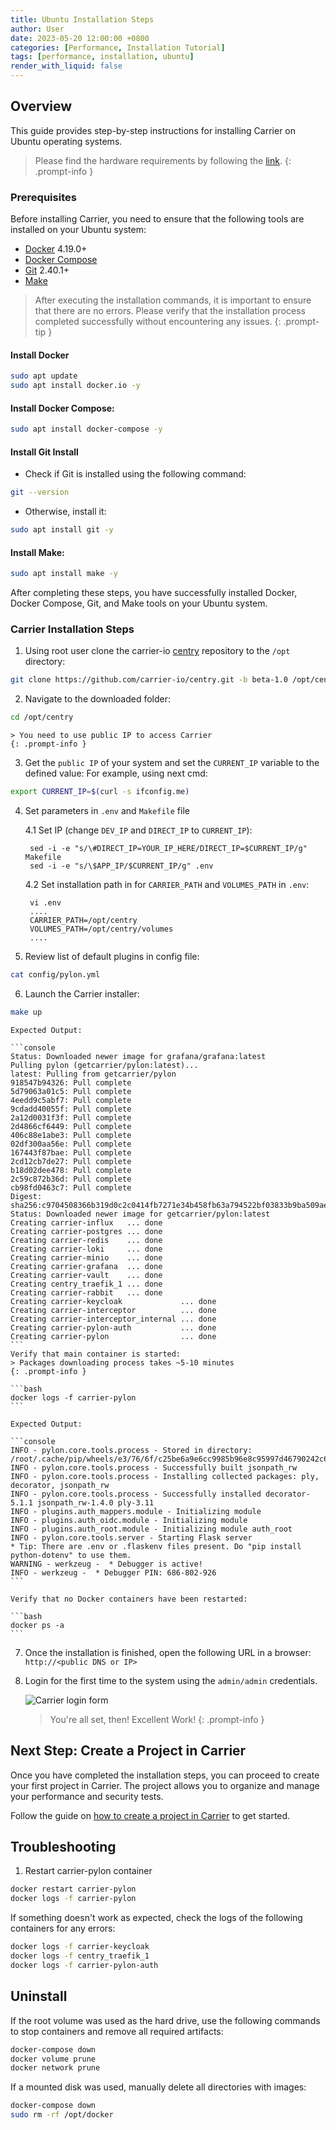 ```yaml
---
title: Ubuntu Installation Steps
author: User
date: 2023-05-20 12:00:00 +0800
categories: [Performance, Installation Tutorial]
tags: [performance, installation, ubuntu]
render_with_liquid: false
---
```


## Overview
This guide provides step-by-step instructions for installing Carrier on Ubuntu operating systems.

> Please find the hardware requirements by following the [link](http://getcarrier.io/posts/carrier-install/#prerequisites).
{: .prompt-info }

### Prerequisites

Before installing Carrier, you need to ensure that the following tools are installed on your Ubuntu system:

- [Docker](https://docs.docker.com/desktop/install/ubuntu/) 4.19.0+
- [Docker Compose](https://docs.docker.com/compose/install/)
- [Git](https://git-scm.com/downloads) 2.40.1+
- [Make](https://wiki.ubuntu.com/ubuntu-make)

> After executing the installation commands, it is important to ensure that there are no errors. Please verify that the installation process completed successfully without encountering any issues.
{: .prompt-tip }

#### Install Docker
```bash
sudo apt update
sudo apt install docker.io -y
```

#### Install Docker Compose:
```bash
sudo apt install docker-compose -y
```

#### Install Git Install
- Check if Git is installed using the following command:
```bash
git --version
```
- Otherwise, install it:
```bash
sudo apt install git -y
```

#### Install Make:
```bash
sudo apt install make -y
```
After completing these steps, you have successfully installed Docker, Docker Compose, Git, and Make tools on your Ubuntu system.

### Carrier Installation Steps
1. Using root user clone the carrier-io [centry](https://github.com/carrier-io/centry/blob/beta-1.0/Makefile) repository to the `/opt` directory:
```bash
git clone https://github.com/carrier-io/centry.git -b beta-1.0 /opt/centry
```

2. Navigate to the downloaded folder:
```bash
cd /opt/centry
```
    > You need to use public IP to access Carrier
    {: .prompt-info }

3. Get the `public IP` of your system and set the `CURRENT_IP` variable to the defined value:
For example, using next cmd:
```bash
export CURRENT_IP=$(curl -s ifconfig.me)
```

4. Set parameters in `.env` and `Makefile` file


    4.1 Set IP (change `DEV_IP` and `DIRECT_IP` to `CURRENT_IP`):

        sed -i -e "s/\#DIRECT_IP=YOUR_IP_HERE/DIRECT_IP=$CURRENT_IP/g" Makefile
        sed -i -e "s/\$APP_IP/$CURRENT_IP/g" .env



    4.2 Set installation path in for `CARRIER_PATH` and `VOLUMES_PATH` in `.env`:

        vi .env
        ....
        CARRIER_PATH=/opt/centry
        VOLUMES_PATH=/opt/centry/volumes
        ....

5. Review list of default plugins in config file:
```bash
cat config/pylon.yml
```

6. Launch the Carrier installer:
```bash
make up
```

    Expected Output:

    ```console
    Status: Downloaded newer image for grafana/grafana:latest
    Pulling pylon (getcarrier/pylon:latest)...
    latest: Pulling from getcarrier/pylon
    918547b94326: Pull complete
    5d79063a01c5: Pull complete
    4eedd9c5abf7: Pull complete
    9cdadd40055f: Pull complete
    2a12d0031f3f: Pull complete
    2d4866cf6449: Pull complete
    406c88e1abe3: Pull complete
    02df300aa56e: Pull complete
    167443f87bae: Pull complete
    2cd12cb7de27: Pull complete
    b18d02dee478: Pull complete
    2c59c872b36d: Pull complete
    cb98fd0463c7: Pull complete
    Digest: sha256:c9704508366b319d0c2c0414fb7271e34b458fb63a794522bf03833b9ba509ae
    Status: Downloaded newer image for getcarrier/pylon:latest
    Creating carrier-influx   ... done
    Creating carrier-postgres ... done
    Creating carrier-redis    ... done
    Creating carrier-loki     ... done
    Creating carrier-minio    ... done
    Creating carrier-grafana  ... done
    Creating carrier-vault    ... done
    Creating centry_traefik_1 ... done
    Creating carrier-rabbit   ... done
    Creating carrier-keycloak             ... done
    Creating carrier-interceptor          ... done
    Creating carrier-interceptor_internal ... done
    Creating carrier-pylon-auth           ... done
    Creating carrier-pylon                ... done
    ```
    Verify that main container is started:
    > Packages downloading process takes ~5-10 minutes
    {: .prompt-info }

    ```bash
    docker logs -f carrier-pylon
    ```

    Expected Output:

    ```console
    INFO - pylon.core.tools.process - Stored in directory: /root/.cache/pip/wheels/e3/76/6f/c25be6a9e6cc9985b96e8c95997d46790242c6426ef68e754c
    INFO - pylon.core.tools.process - Successfully built jsonpath_rw
    INFO - pylon.core.tools.process - Installing collected packages: ply, decorator, jsonpath_rw
    INFO - pylon.core.tools.process - Successfully installed decorator-5.1.1 jsonpath_rw-1.4.0 ply-3.11
    INFO - plugins.auth_mappers.module - Initializing module
    INFO - plugins.auth_oidc.module - Initializing module
    INFO - plugins.auth_root.module - Initializing module auth_root
    INFO - pylon.core.tools.server - Starting Flask server
    * Tip: There are .env or .flaskenv files present. Do "pip install python-dotenv" to use them.
    WARNING - werkzeug -  * Debugger is active!
    INFO - werkzeug -  * Debugger PIN: 686-802-926
    ```

    Verify that no Docker containers have been restarted:

    ```bash
    docker ps -a
    ```

7. Once the installation is finished, open the following URL in a browser: `http://<public DNS or IP>`

8. Login for the first time to the system using the `admin/admin` credentials.

    ![Carrier login form](/assets/posts_img/login_screen.png)

    > You're all set, then! Excellent Work!
    {: .prompt-info }

## Next Step: Create a Project in Carrier

Once you have completed the installation steps, you can proceed to create your first project in Carrier.
The project allows you to organize and manage your performance and security tests.

Follow the guide on [how to create a project in Carrier](http://getcarrier.io/posts/carrier-create-project/) to get started.

## Troubleshooting

1. Restart carrier-pylon container

```bash
docker restart carrier-pylon
docker logs -f carrier-pylon
```

If something doesn't work as expected, check the logs of the following containers for any errors:

```bash
docker logs -f carrier-keycloak
docker logs -f centry_traefik_1
docker logs -f carrier-pylon-auth
```

## Uninstall
If the root volume was used as the hard drive, use the following commands to stop containers and remove all required artifacts:
```bash
docker-compose down
docker volume prune
docker network prune
```

If a mounted disk was used, manually delete all directories with images:
```bash
docker-compose down
sudo rm -rf /opt/docker
```
